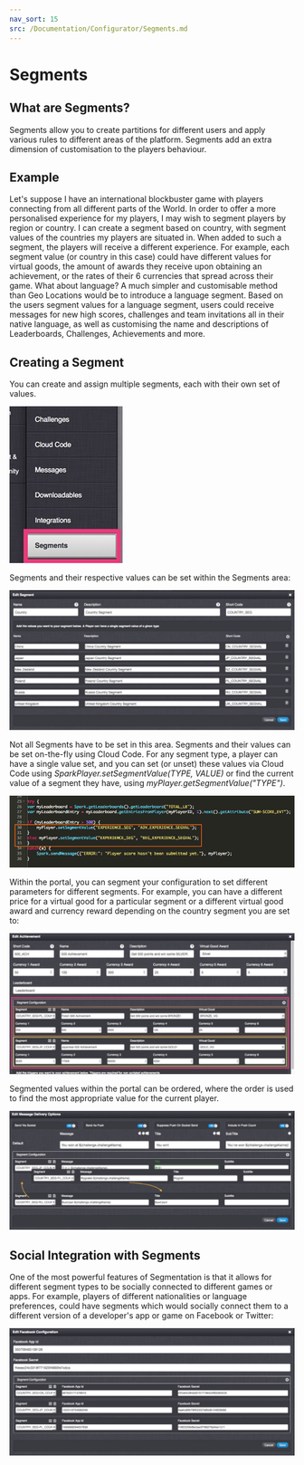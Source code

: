 ```yaml
---
nav_sort: 15
src: /Documentation/Configurator/Segments.md
---
```


# Segments

## What are Segments?

Segments allow you to create partitions for different users and apply various rules to different areas of the platform. Segments add an extra dimension of customisation to the players behaviour.

## Example

Let's suppose I have an international blockbuster game with players connecting from all different parts of the World. In order to offer a more personalised experience for my players, I may wish to segment players by region or country. I can create a segment based on country, with segment values of the countries my players are situated in. When added to such a segment, the players will receive a different experience. For example, each segment value (or country in this case) could have different values for virtual goods, the amount of awards they receive upon obtaining an achievement, or the rates of their 6 currencies that spread across their game. What about language? A much simpler and customisable method than Geo Locations would be to introduce a language segment. Based on the users segment values for a language segment, users could receive messages for new high scores, challenges and team invitations all in their native language, as well as customising the name and descriptions of Leaderboards, Challenges, Achievements and more.

## Creating a Segment

You can create and assign multiple segments, each with their own set of values.

![](img/Segments/1.png)

Segments and their respective values can be set within the Segments area:

![](img/Segments/2.png)


Not all Segments have to be set in this area. Segments and their values can be set on-the-fly using Cloud Code. For any segment type, a player can have a single value set, and you can set (or unset) these values via Cloud Code using _SparkPlayer.setSegmentValue(TYPE, VALUE)_ or find the current value of a segment they have, using _myPlayer.getSegmentValue("TYPE")_.

![](img/Segments/3.png)

Within the portal, you can segment your configuration to set different parameters for different segments. For example, you can have a different price for a virtual good for a particular segment or a different virtual good award and currency reward depending on the country segment you are set to:

![](img/Segments/4.png)

Segmented values within the portal can be ordered, where the order is used to find the most appropriate value for the current player.

![](img/Segments/5.png)

## Social Integration with Segments

One of the most powerful features of Segmentation is that it allows for different segment types to be socially connected to different games or apps. For example, players of different nationalities or language preferences, could have segments which would socially connect them to a different version of a developer's app or game on Facebook or Twitter:

![](img/Segments/6.png)
